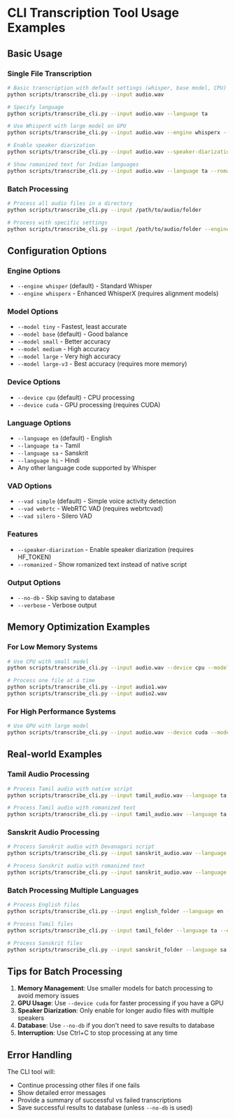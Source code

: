 # CLI Transcription Tool Usage Examples

## Basic Usage

### Single File Transcription
```bash
# Basic transcription with default settings (whisper, base model, CPU)
python scripts/transcribe_cli.py --input audio.wav

# Specify language
python scripts/transcribe_cli.py --input audio.wav --language ta

# Use WhisperX with large model on GPU
python scripts/transcribe_cli.py --input audio.wav --engine whisperx --model large-v3 --device cuda

# Enable speaker diarization
python scripts/transcribe_cli.py --input audio.wav --speaker-diarization

# Show romanized text for Indian languages
python scripts/transcribe_cli.py --input audio.wav --language ta --romanized
```

### Batch Processing
```bash
# Process all audio files in a directory
python scripts/transcribe_cli.py --input /path/to/audio/folder

# Process with specific settings
python scripts/transcribe_cli.py --input /path/to/audio/folder --engine whisperx --model large --device cuda --language en
```

## Configuration Options

### Engine Options
- `--engine whisper` (default) - Standard Whisper
- `--engine whisperx` - Enhanced WhisperX (requires alignment models)

### Model Options
- `--model tiny` - Fastest, least accurate
- `--model base` (default) - Good balance
- `--model small` - Better accuracy
- `--model medium` - High accuracy
- `--model large` - Very high accuracy
- `--model large-v3` - Best accuracy (requires more memory)

### Device Options
- `--device cpu` (default) - CPU processing
- `--device cuda` - GPU processing (requires CUDA)

### Language Options
- `--language en` (default) - English
- `--language ta` - Tamil
- `--language sa` - Sanskrit
- `--language hi` - Hindi
- Any other language code supported by Whisper

### VAD Options
- `--vad simple` (default) - Simple voice activity detection
- `--vad webrtc` - WebRTC VAD (requires webrtcvad)
- `--vad silero` - Silero VAD

### Features
- `--speaker-diarization` - Enable speaker diarization (requires HF_TOKEN)
- `--romanized` - Show romanized text instead of native script

### Output Options
- `--no-db` - Skip saving to database
- `--verbose` - Verbose output

## Memory Optimization Examples

### For Low Memory Systems
```bash
# Use CPU with small model
python scripts/transcribe_cli.py --input audio.wav --device cpu --model tiny

# Process one file at a time
python scripts/transcribe_cli.py --input audio1.wav
python scripts/transcribe_cli.py --input audio2.wav
```

### For High Performance Systems
```bash
# Use GPU with large model
python scripts/transcribe_cli.py --input audio.wav --device cuda --model large-v3 --engine whisperx
```

## Real-world Examples

### Tamil Audio Processing
```bash
# Process Tamil audio with native script
python scripts/transcribe_cli.py --input tamil_audio.wav --language ta --engine whisperx --model large

# Process Tamil audio with romanized text
python scripts/transcribe_cli.py --input tamil_audio.wav --language ta --romanized
```

### Sanskrit Audio Processing
```bash
# Process Sanskrit audio with Devanagari script
python scripts/transcribe_cli.py --input sanskrit_audio.wav --language sa --engine whisperx --model large

# Process Sanskrit audio with romanized text
python scripts/transcribe_cli.py --input sanskrit_audio.wav --language sa --romanized
```

### Batch Processing Multiple Languages
```bash
# Process English files
python scripts/transcribe_cli.py --input english_folder --language en --engine whisperx --model large

# Process Tamil files
python scripts/transcribe_cli.py --input tamil_folder --language ta --engine whisperx --model large

# Process Sanskrit files
python scripts/transcribe_cli.py --input sanskrit_folder --language sa --engine whisperx --model large
```

## Tips for Batch Processing

1. **Memory Management**: Use smaller models for batch processing to avoid memory issues
2. **GPU Usage**: Use `--device cuda` for faster processing if you have a GPU
3. **Speaker Diarization**: Only enable for longer audio files with multiple speakers
4. **Database**: Use `--no-db` if you don't need to save results to database
5. **Interruption**: Use Ctrl+C to stop processing at any time

## Error Handling

The CLI tool will:
- Continue processing other files if one fails
- Show detailed error messages
- Provide a summary of successful vs failed transcriptions
- Save successful results to database (unless `--no-db` is used) 